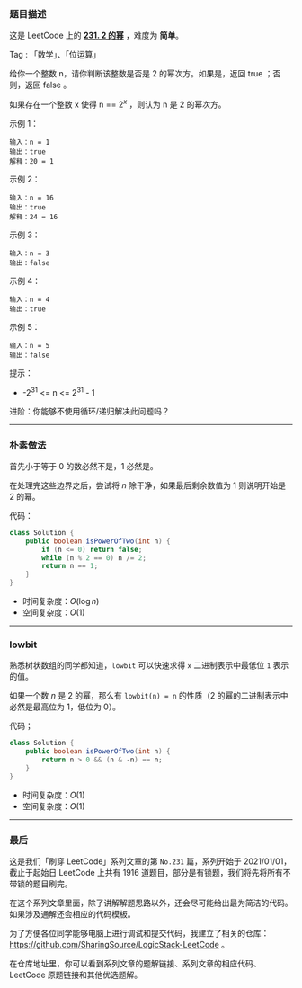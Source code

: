 ### 题目描述

这是 LeetCode 上的 **[231. 2 的幂](https://leetcode-cn.com/problems/power-of-two/solution/gong-shui-san-xie-2-de-mi-by-ac_oier-qm6e/)** ，难度为 **简单**。

Tag : 「数学」、「位运算」




给你一个整数 n，请你判断该整数是否是 2 的幂次方。如果是，返回 true ；否则，返回 false 。

如果存在一个整数 x 使得 n == $2^x$ ，则认为 n 是 2 的幂次方。

示例 1：
```
输入：n = 1
输出：true
解释：20 = 1
```
示例 2：
```
输入：n = 16
输出：true
解释：24 = 16
```
示例 3：
```
输入：n = 3
输出：false
```
示例 4：
```
输入：n = 4
输出：true
```
示例 5：
```
输入：n = 5
输出：false
```

提示：
* -$2^{31}$ <= n <= $2^{31}$ - 1


进阶：你能够不使用循环/递归解决此问题吗？

---

### 朴素做法

首先小于等于 $0$ 的数必然不是，$1$ 必然是。

在处理完这些边界之后，尝试将 $n$ 除干净，如果最后剩余数值为 $1$ 则说明开始是 $2$ 的幂。

代码：
```Java []
class Solution {
    public boolean isPowerOfTwo(int n) {
        if (n <= 0) return false;
        while (n % 2 == 0) n /= 2;
        return n == 1;
    }
}
```
* 时间复杂度：$O(\log{n})$
* 空间复杂度：$O(1)$

---

### lowbit

熟悉树状数组的同学都知道，`lowbit` 可以快速求得 `x` 二进制表示中最低位  `1` 表示的值。

如果一个数 $n$ 是 $2$ 的幂，那么有 `lowbit(n) = n` 的性质（$2$ 的幂的二进制表示中必然是最高位为 $1$，低位为 $0$）。

代码；
```Java []
class Solution {
    public boolean isPowerOfTwo(int n) {
        return n > 0 && (n & -n) == n;
    }
}
```
* 时间复杂度：$O(1)$
* 空间复杂度：$O(1)$

---

### 最后

这是我们「刷穿 LeetCode」系列文章的第 `No.231` 篇，系列开始于 2021/01/01，截止于起始日 LeetCode 上共有 1916 道题目，部分是有锁题，我们将先将所有不带锁的题目刷完。

在这个系列文章里面，除了讲解解题思路以外，还会尽可能给出最为简洁的代码。如果涉及通解还会相应的代码模板。

为了方便各位同学能够电脑上进行调试和提交代码，我建立了相关的仓库：https://github.com/SharingSource/LogicStack-LeetCode 。

在仓库地址里，你可以看到系列文章的题解链接、系列文章的相应代码、LeetCode 原题链接和其他优选题解。


